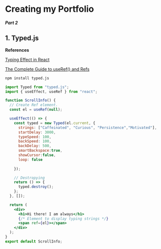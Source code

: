 # Creating my Portfolio

 ***Part 2***

## 1. Typed.js

**References**

 [Typing Effect in React](https://dev.to/shareef/typing-effect-in-react-with-typed-js-and-hooks-5bl2)

[The Complete Guide to useRef() and Refs](https://dmitripavlutin.com/react-useref-guide/) 



```bash
npm install typed.js
```

```jsx
import Typed from "typed.js";
import { useEffect, useRef } from "react";

function ScrollInfo() {
  // Create Ref element.
  const el = useRef(null);

  useEffect(() => {
    const typed = new Typed(el.current, {
      strings: ["Caffeinated", "Curious", "Persistence","Motivated"], 
      startDelay: 3000,
      typeSpeed: 100,
      backSpeed: 100,
      backDelay: 500,
      smartBackspace:true,
      showCursor:false,
      loop: false
      
    });

    // Destropying
    return () => {
      typed.destroy();
    };
  }, []);

  return (
    <div>
      <h1>Hi there! I am always</h1>
      {/* Element to display typing strings */}
      <span ref={el}></span>
    </div>
  );
}
export default ScrollInfo;
```

